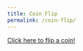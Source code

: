 ```yaml
---
title: Coin Flip
permalink: /coin-flip/
---
```


[Click here to flip a coin!](./heads_or_tails.html)
